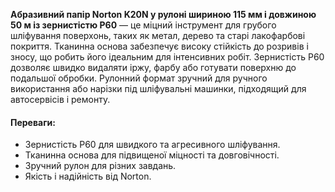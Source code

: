 **Абразивний папір Norton K20N у рулоні шириною 115 мм і довжиною 50 м із зернистістю P60** — це міцний інструмент для грубого шліфування поверхонь, таких як метал, дерево та старі лакофарбові покриття. Тканинна основа забезпечує високу стійкість до розривів і зносу, що робить його ідеальним для інтенсивних робіт. Зернистість P60 дозволяє швидко видаляти іржу, фарбу або готувати поверхню до подальшої обробки. Рулонний формат зручний для ручного використання або нарізки під шліфувальні машинки, підходящий для автосервісів і ремонту.

#### Переваги:

- Зернистість P60 для швидкого та агресивного шліфування.
- Тканинна основа для підвищеної міцності та довговічності.
- Зручний рулон для різних завдань.
- Якість і надійність від Norton.
